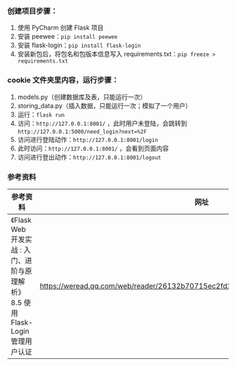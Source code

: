 ### 创建项目步骤：
1. 使用 PyCharm 创建 Flask 项目
2. 安装 peewee：`pip install peewee`
3. 安装 flask-login：`pip install flask-login`
4. 安装新包后，将包名和包版本信息写入 requirements.txt：`pip freeze > requirements.txt`

### cookie 文件夹里内容，运行步骤：
1. models.py（创建数据库及表，只能运行一次）
2. storing_data.py（插入数据，只能运行一次；模拟了一个用户）
3. 运行：`flask run`
4. 访问：`http://127.0.0.1:8001/` ，此时用户未登陆，会跳转到`http://127.0.0.1:5000/need_login?next=%2F`
5. 访问进行登陆动作：`http://127.0.0.1:8001/login`
6. 此时访问：`http://127.0.0.1:8001/` ，会看到页面内容
7. 访问进行登出动作：`http://127.0.0.1:8001/logout`


### 参考资料
参考资料 | 网址
--- | ---
《Flask Web开发实战 : 入门、进阶与原理解析》8.5 使用Flask-Login管理用户认证 | https://weread.qq.com/web/reader/26132b70715ec2fd26119eekc51323901dc51ce410c121b